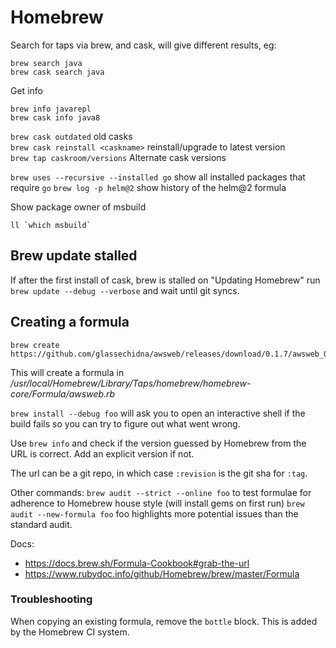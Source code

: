 # Homebrew

Search for taps via brew, and cask, will give different results, eg:
```
brew search java
brew cask search java
```

Get info
```
brew info javarepl
brew cask info java8
```

`brew cask outdated` old casks  
`brew cask reinstall <caskname>` reinstall/upgrade to latest version  
`brew tap caskroom/versions` Alternate cask versions

`brew uses --recursive --installed go` show all installed packages that require `go`
`brew log -p helm@2` show history of the helm@2 formula

Show package owner of msbuild
```
ll `which msbuild`
```

## Brew update stalled

If after the first install of cask, brew is stalled on "Updating Homebrew" run `brew update --debug --verbose` and wait until git syncs.

## Creating a formula

```
brew create https://github.com/glassechidna/awsweb/releases/download/0.1.7/awsweb_0.1.7_Darwin_x86_64.tar.gz
```

This will create a formula in */usr/local/Homebrew/Library/Taps/homebrew/homebrew-core/Formula/awsweb.rb*

`brew install --debug foo` will ask you to open an interactive shell if the build fails so you can try to figure out what went wrong.

Use `brew info` and check if the version guessed by Homebrew from the URL is correct. Add an explicit version if not.

The url can be a git repo, in which case `:revision` is the git sha for `:tag`.

Other commands:
`brew audit --strict --online foo` to test formulae for adherence to Homebrew house style (will install gems on first run)
`brew audit --new-formula foo` foo highlights more potential issues than the standard audit.



Docs:
* https://docs.brew.sh/Formula-Cookbook#grab-the-url
* https://www.rubydoc.info/github/Homebrew/brew/master/Formula

### Troubleshooting

When copying an existing formula, remove the `bottle` block. This is added by the Homebrew CI system.

